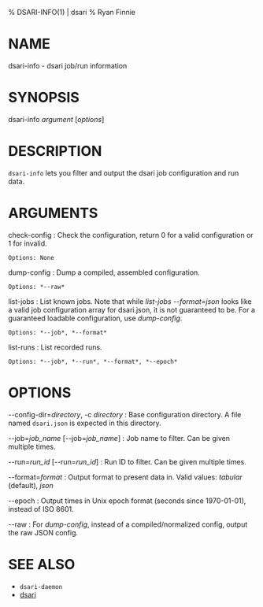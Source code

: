 % DSARI-INFO(1) | dsari
% Ryan Finnie
# NAME

dsari-info - dsari job/run information

# SYNOPSIS

dsari-info *argument* [*options*]

# DESCRIPTION

`dsari-info` lets you filter and output the dsari job configuration and run data.

# ARGUMENTS

check-config
:   Check the configuration, return 0 for a valid configuration or 1 for invalid.

    Options: None

dump-config
:   Dump a compiled, assembled configuration.

    Options: *--raw*

list-jobs
:   List known jobs.
    Note that while *list-jobs* *--format=json* looks like a valid job configuration array for dsari.json, it is not guaranteed to be.
    For a guaranteed loadable configuration, use *dump-config*.

    Options: *--job*, *--format*

list-runs
:   List recorded runs.

    Options: *--job*, *--run*, *--format*, *--epoch*

# OPTIONS

--config-dir=*directory*, -c *directory*
:   Base configuration directory.
    A file named `dsari.json` is expected in this directory.

--job=*job_name* [--job=*job_name*]
:   Job name to filter.
    Can be given multiple times.

--run=*run_id* [--run=*run_id*]
:   Run ID to filter.
    Can be given multiple times.

--format=*format*
:   Output format to present data in.
    Valid values: *tabular* (default), *json*

--epoch
:   Output times in Unix epoch format (seconds since 1970-01-01), instead of ISO 8601.

--raw
:   For *dump-config*, instead of a compiled/normalized config, output the raw JSON config.

# SEE ALSO

* `dsari-daemon`
* [dsari](https://github.com/rfinnie/dsari)
